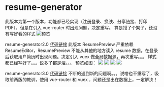# resume-generator

此版本为第一个版本，功能都已经实现（注册登录、换肤、分享链接、打印PDF），但是在引入 vue-router 时出现问题，决定重写。
算是搭了个架子，还没有写好看的样式
![预览](https://i.loli.net/2018/05/28/5b0bad2cc2383.png)

resume-generator2.0
[代码链接](https://github.com/ZD-ong/resume2.0)
此版本 ResumePreview 严重依赖 ResumeEditor，ResumePreview 不能从其他的地方读入 resume 数据，在登录后获取用户简历时出现问题。决定引入 vuex 做全局数据源，再次重写。。。
样式都已经写好了。。。说多了都是泪。。。
预览如图：
![](https://i.loli.net/2018/05/28/5b0bae60067d8.png)
![](https://i.loli.net/2018/05/28/5b0bae60110bd.png)
![](https://i.loli.net/2018/05/28/5b0baeae9e93e.png)
![](https://i.loli.net/2018/05/28/5b0baeaea701f.png)

resume-generator3.0
[代码链接](https://github.com/ZD-ong/resume-generator3.0)
不断的遇到新的问题啊。。。说啥也不重写了，吸取前两版的教训，使用 vue-router 和 vuex ，问题还是出在数据上，一定解决！
